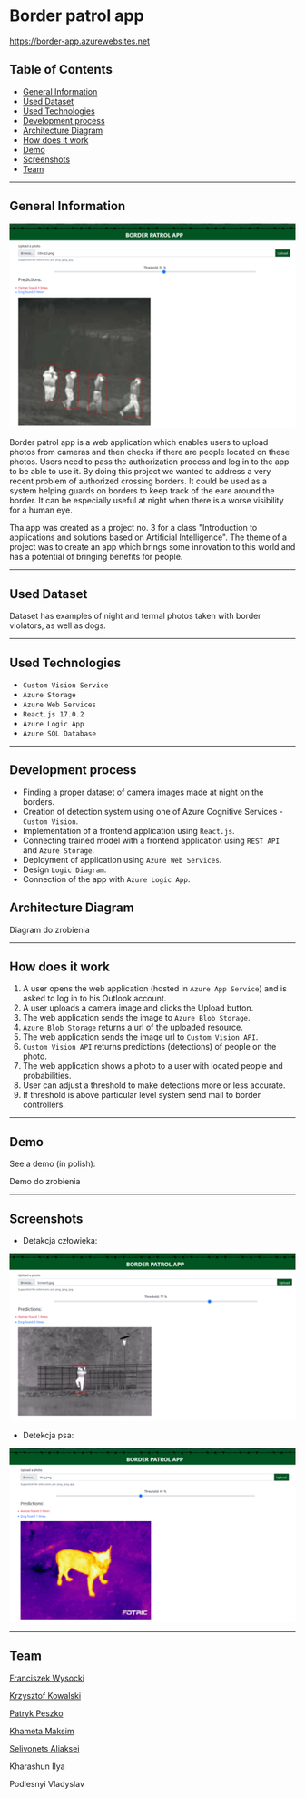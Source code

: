 # Border patrol app

https://border-app.azurewebsites.net

## Table of Contents

- [General Information](#general-information)
- [Used Dataset](#used-dataset)
- [Used Technologies](#used-technologies)
- [Development process](#development-process)
- [Architecture Diagram](#architecture-diagram)
- [How does it work](#how-does-it-work)
- [Demo](#demo)
- [Screenshots](#screenshots)
- [Team](#team)

---

## General Information

![Screen1](img/Screen1.png)

Border patrol app is a web application which enables users to upload photos from cameras and then checks if there are people located on these photos. Users need to pass the authorization process and log in to the app to be able to use it. By doing this project we wanted to address a very recent problem of authorized crossing borders. It could be used as a system helping guards on borders to keep track of the eare around the border. It can be especially useful at night when there is a worse visibility for a human eye.

Tha app was created as a project no. 3 for a class "Introduction to applications and solutions based on Artificial Intelligence". The theme of a project was to create an app which brings some innovation to this world and has a potential of bringing benefits for people.

---

## Used Dataset

Dataset has examples of night and termal photos taken with border violators, as well as dogs.

---

## Used Technologies

- `Custom Vision Service`
- `Azure Storage`
- `Azure Web Services`
- `React.js 17.0.2`
- `Azure Logic App`
- `Azure SQL Database`

---

## Development process

- Finding a proper dataset of camera images made at night on the borders.
- Creation of detection system using one of Azure Cognitive Services - `Custom Vision`.
- Implementation of a frontend application using `React.js`.
- Connecting trained model with a frontend application using `REST API` and `Azure Storage`.
- Deployment of application using `Azure Web Services`.
- Design `Logic Diagram`.
- Connection of the app with `Azure Logic App`.

## Architecture Diagram

Diagram do zrobienia

---

## How does it work

1. A user opens the web application (hosted in `Azure App Service`) and is asked to log in to his Outlook account.
2. A user uploads a camera image and clicks the Upload button.
3. The web application sends the image to `Azure Blob Storage`.
4. `Azure Blob Storage` returns a url of the uploaded resource.
5. The web application sends the image url to `Custom Vision API`.
6. `Custom Vision API` returns predictions (detections) of people on the photo.
7. The web application shows a photo to a user with located people and probabilities.
8. User can adjust a threshold to make detections more or less accurate.
9. If threshold is above particular level system send mail to border controllers.

---

## Demo

See a demo (in polish):

Demo do zrobienia

---

## Screenshots

- Detakcja człowieka:

![Screen2](img/Screen2.png)

- Detekcja psa:

![Screen3](img/Screen3.png)

---

## Team

[Franciszek Wysocki](https://github.com/wysockif)

[Krzysztof Kowalski](https://github.com/KKofta)

[Patryk Peszko](https://github.com/Peszko-Patryk)

[Khameta Maksim](https://github.com/khametamaksim)

[Selivonets Aliaksei](https://github.com/alselivonets)

Kharashun Ilya

Podlesnyi Vladyslav
